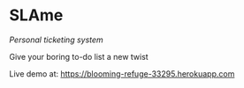 # SLAme

*Personal ticketing system*

Give your boring to-do list a new twist

Live demo at: https://blooming-refuge-33295.herokuapp.com
